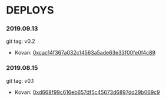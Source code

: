 # DEPLOYS


### 2019.09.13
git tag: v0.2
* Kovan: [0xcac14f367a032c14563a5ade63e33f00fe0f4c89](https://kovan.etherscan.io/address/0xcac14f367a032c14563a5ade63e33f00fe0f4c89)

### 2019.08.15
git tag: v0.1
* Kovan: [0xd668f99c616eb657df5c45673d6897dd29b069c9](https://kovan.etherscan.io/address/0xd668f99c616eb657df5c45673d6897dd29b069c9)
